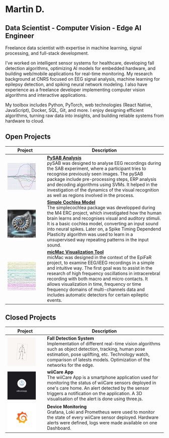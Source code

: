 
# Martin D. 

##  Data Scientist - Computer Vision - Edge AI Engineer

Freelance data scientist with expertise in machine learning, signal processing, and full-stack development.

I’ve worked on intelligent sensor systems for healthcare, developing fall detection algorithms, optimizing AI models for embedded hardware, and building web/mobile applications for real-time monitoring. My research background at CNRS focused on EEG signal analysis, machine learning for epilepsy detection, and spiking neural network modeling. I also have experience as a freelance developer implementing computer vision algorithms and interactive applications.

My toolbox includes Python, PyTorch, web technologies (React Native, JavaScript), Docker, SQL, Git, and more. I enjoy designing efficient algorithms, turning raw data into insights, and building reliable systems from hardware to cloud.


## Open Projects

<table width="100%">
  <thead>
    <tr>
      <th width="25%">Project</th>
      <th width="75%">Description</th>
    </tr>
  </thead>
  <tbody>
    <tr>
      <td><img src="images/pysab_thumbnail.webp" alt="PySAB Analysis" style="width:80%;height:auto;object-fit:fill; display:block;"></td>
      <td><strong><a href="https://github.com/tinmarD/pySAB">PySAB Analysis</a></strong><br>pySAB was designed to analyse EEG recordings during the SAB experiment, where a participant tries to recognise previously seen images. The pySAB package include pre-processing steps, ERP analysis and decoding algorithms using SVMs. It helped in the investigation of the dynamics of the visual recognition as well as regions involved in the process.</td>
    </tr>
      <tr>
      <td><img src="images/cochlea-model_thumbnail.webp" alt="simple_cochlea_model" style="width:80%;height:auto;object-fit:fill; display:block;"></td>
      <td><strong><a href="https://github.com/tinmarD/simplecochlea">Simple Cochlea Model</a></strong><br> The simplecochlea package was developped during the M4 ERC project, which investigated how the human brain learns and recognises visual and auditory stimuli. It is a basic cochlea model, converting an input sound into neural spikes. Later on, a Spike Timing Dependend Plasticity algorithm was used to learn in a unsupervised way repeating patterns in the input sound.</td>
    </tr>
     <tr>
      <td><img src="images/micmac_thumbnail.webp" alt="PySAB Analysis" style="width:80%;height:auto;object-fit:fill; display:block;"></td>
      <td><strong><a href="https://github.com/tinmarD/micMac">micMac Visualization Tool</a></strong><br>micMac was designed in the context of the EpiFaR project, to examine EEG/iEEG recordings in a simple and intuitive way. The first goal was to assist in the research of high frequency oscillations in intracerebral recording with both macro and micro contacts. It allows visualization in time, frequency or time frequency domains of multi-channels data and includes automatic detectors for certain epileptic events.</td>
    </tr>

  </tbody>
</table>


## Closed Projects

<table width="100%">
  <thead>
    <tr>
      <th width="25%">Project</th>
      <th width="75%">Description</th>
    </tr>
  </thead>
  <tbody>
    <tr>
      <td><img src="images/fall_detection_thumbnail.webp" alt="Fall Detection System" style="width:80%;height:auto;object-fit:fill; display:block;"></td>
      <td><strong>Fall Detection System</strong><br>Implementation of different real-time vision algorithms such as object detection, tracking, human pose estimation, pose uplifting, etc. Technology watch, comparison of latests models. Optimization of the networks for the edge.</td>
    </tr>
      <tr>
      <td><img src="images/wiicare_app_logo.webp" alt="wiicare_app" style="width:80%;height:auto;object-fit:fill; display:block;"></td>
      <td><strong>wiiCare App</strong><br>The wiiCare App is a smartphone application used for monitoring the status of wiiCare sensors deployed in one's care home. An alert detected by the sensor triggers a notification on the application. A 3D visualisation of the alert is done using three.js.</td>
    </tr>
     <tr>
      <td><img src="images/wiicare_monitoring.webp" alt="Device_monitoring" style="width:80%;height:auto;object-fit:fill; display:block;"></td>
      <td><strong>Device Monitoring</strong><br> Grafana, Loki and Prometheus were used to monitor the state of every wiiCare sensor deployed. Hardware alerts were defined, logs were made available on one Dashboard.</td>
    </tr>

  </tbody>
</table>